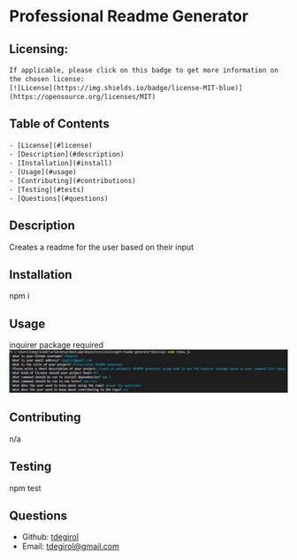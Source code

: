 # Professional Readme Generator

  <a id="license"></a>
  ## Licensing:
    If applicable, please click on this badge to get more information on the chosen license:
    [![License](https://img.shields.io/badge/license-MIT-blue)](https://opensource.org/licenses/MIT)

  ## Table of Contents
    - [License](#license)
    - [Description](#description)
    - [Installation](#install)
    - [Usage](#usage)
    - [Contributing](#contributions)
    - [Testing](#tests)
    - [Questions](#questions)

  <a id="description"></a>
  ## Description
  Creates a readme for the user based on their input

  <a id="install"></a>
  ## Installation 
  npm i

  <a id="usage"></a>
  ## Usage 
  inquirer package required
  ![Media-Queries-Image](./utils/usage-image.jpg)

  <a id="contributions"></a>
  ## Contributing
  n/a

  <a id="tests"></a>
  ## Testing
  npm test

  <a id="questions"></a>
  ## Questions 
  - Github: [tdegirol](https://github.com/tdegirol)
  - Email: tdegirol@gmail.com
